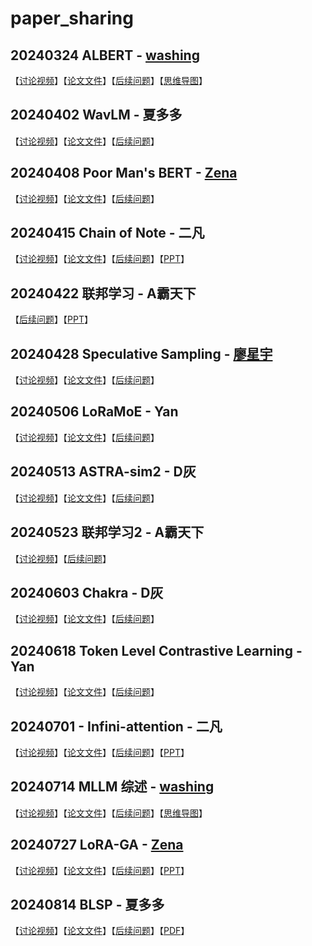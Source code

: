 # paper_sharing
## 20240324 ALBERT - [washing](https://github.com/washing1127) 
【[讨论视频](https://www.bilibili.com/video/BV1rC41187JS/?share_source=copy_web&vd_source=88940ee2a1d8d09b9bfc831ab9ae1145)】【[论文文件](./QA/2024/20240324-ALBERT/1909.11942.pdf)】【[后续问题](./QA/2024/20240324-ALBERT/QA.md)】【[思维导图](https://www.zhixi.com/view/bb3e6228)】

## 20240402 WavLM - 夏多多
【[讨论视频](https://www.bilibili.com/video/BV1Gf421o74S/?share_source=copy_web&vd_source=88940ee2a1d8d09b9bfc831ab9ae1145)】【[论文文件](./QA/2024/20240402-WavLM/2110.13900.pdf)】【[后续问题](./QA/2024/20240402-WavLM/QA.md)】

## 20240408 Poor Man's BERT - [Zena](https://github.com/ZhaoZeqing) 
【[讨论视频](https://www.bilibili.com/video/BV1qD421p7fP/?share_source=copy_web&vd_source=88940ee2a1d8d09b9bfc831ab9ae1145)】【[论文文件](./QA/2024/20240408-PoorMan'sBERT/2004.03844v1.pdf)】【[后续问题](./QA/2024/20240408-PoorMan'sBERT/QA.md)】

## 20240415 Chain of Note - 二凡
【[讨论视频]( https://www.bilibili.com/video/BV1bZ421Y7iz/?share_source=copy_web&vd_source=88940ee2a1d8d09b9bfc831ab9ae1145)】【[论文文件](./QA/2024/20240415-ChainOfNote/2311.09210.pdf)】【[后续问题](./QA/2024/20240415-ChainOfNote/QA.md)】【[PPT](./QA/2024/20240415-ChainOfNote/ppt.ppt)】

## 20240422 联邦学习 - A霸天下

【[后续问题](./QA/2024/20240422-FederatedLearning/QA.md)】【[PPT](./QA/2024/20240422-FederatedLearning/federated_learning.pptx)】

## 20240428 Speculative Sampling - [廖星宇](https://github.com/L1aoXingyu) 

【[讨论视频](https://www.bilibili.com/video/BV1jJ4m1n7N4/?share_source=copy_web&vd_source=88940ee2a1d8d09b9bfc831ab9ae1145)】【[论文文件](./QA/2024/20240428-SpeculativeSampling/2302.01318v1.pdf)】【[后续问题](./QA/2024/20240428-SpeculativeSampling/QA.md)】

## 20240506 LoRaMoE - Yan

【[讨论视频](https://www.bilibili.com/video/BV1Sb42187u1/?share_source=copy_web&vd_source=88940ee2a1d8d09b9bfc831ab9ae1145)】【[论文文件](./QA/2024/20240506-LoRaMoE/2312.09979v4.pdf)】【[后续问题](./QA/2024/20240506-LoRaMoE/QA.md)】

## 20240513 ASTRA-sim2 - D灰

【[讨论视频](https://www.bilibili.com/video/BV1h7421f7Rx/)】【[论文文件](./QA/2024/20240513-ASTRA-sim2/2303.14006v1.pdf)】【[后续问题](./QA/2024/20240513-ASTRA-sim2/QA.md)】

## 20240523 联邦学习2 - A霸天下

【[讨论视频](https://www.bilibili.com/video/BV1um421K72h/)】【[后续问题](./QA/2024/20240523-FederatedLearning2/QA.md)】

## 20240603 Chakra - D灰

【[讨论视频](https://www.bilibili.com/video/BV1oD421u7wR/)】【[论文文件](./QA/2024/20240603-Chakra/2305.14516v2.pdf)】【[后续问题](./QA/2024/20240603-Chakra/QA.md)】

## 20240618	Token Level Contrastive Learning - Yan
【[讨论视频](https://www.bilibili.com/video/BV18LgPe1Etx/)】【[论文文件](./QA/2024/20240618-TokenLevelConstrastiveLearning/2312.14667v2.pdf)】【[后续问题](./QA/2024/20240618-TokenLevelConstrastiveLearning/QA.md)】

## 20240701 - Infini-attention - 二凡
【[讨论视频](https://www.bilibili.com/video/BV1a9hweYESW/)】【[论文文件](./QA/2024/20240701-InfiniAttention/2404.07143v1.pdf)】【[后续问题](./QA/2024/20240701-InfiniAttention/QA.md)】【[PPT](./QA/2024/20240701-InfiniAttention/infini-attention.pptx)】

## 20240714 MLLM 综述 - [washing](https://github.com/washing1127) 
【[讨论视频](https://www.bilibili.com/video/BV1HTbDeGE4M/)】【[论文文件](./QA/2024/20240714-MLLMSurvey/2306.13549v2.pdf)】【[后续问题](./QA/2024/20240714-MLLMSurvey/QA.md)】【[思维导图](https://www.zhixi.com/view/33bcf518)】

## 20240727 LoRA-GA - [Zena](https://github.com/ZhaoZeqing) 
【[讨论视频](https://www.bilibili.com/video/BV1K7vpeWEKx/?share_source=copy_web&vd_source=88940ee2a1d8d09b9bfc831ab9ae1145)】【[论文文件](./QA/2024/20240727-LoRAGA/2407.05000v2.pdf)】【[后续问题](./QA/2024/20240727-LoRAGA/QA.md)】【[PPT](./QA/2024/20240727-LoRAGA/20240721-LoRA-GA.pptx)】

## 20240814 BLSP - 夏多多
【[讨论视频](https://www.bilibili.com/video/BV14Re5ewEhr/?share_source=copy_web&vd_source=88940ee2a1d8d09b9bfc831ab9ae1145)】【[论文文件](./QA/2024/20240814-BLSP/2309.00916v2.pdf)】【[后续问题](./QA/2024/20240814-BLSP/QA.md)】【[PDF](./QA/2024/20240814-BLSP/BLSP.pdf)】
